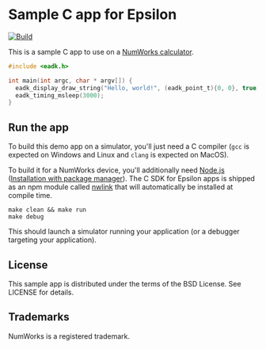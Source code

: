 # Sample C app for Epsilon

[![Build](https://github.com/numworks/epsilon-sample-app-c/actions/workflows/build.yml/badge.svg)](https://github.com/numworks/epsilon-sample-app-c/actions/workflows/build.yml)

This is a sample C app to use on a [NumWorks calculator](https://www.numworks.com).

```c
#include <eadk.h>

int main(int argc, char * argv[]) {
  eadk_display_draw_string("Hello, world!", (eadk_point_t){0, 0}, true, eadk_color_black, eadk_color_white);
  eadk_timing_msleep(3000);
}
```

## Run the app

To build this demo app on a simulator, you'll just need a C compiler (`gcc` is expected on Windows and Linux and `clang` is expected on MacOS).

To build it for a NumWorks device, you'll additionally need [Node.js](https://nodejs.org/en/) ([Installation with package manager](https://nodejs.org/en/download/package-manager/)). The C SDK for Epsilon apps is shipped as an npm module called [nwlink](https://www.npmjs.com/package/nwlink) that will automatically be installed at compile time.

```shell
make clean && make run
make debug
```

This should launch a simulator running your application (or a debugger targeting your application).

## License

This sample app is distributed under the terms of the BSD License. See LICENSE for details.

## Trademarks

NumWorks is a registered trademark.
